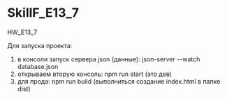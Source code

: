 # SkillF_E13_7
HW_E13_7

Для запуска проекта:
1. в консоли запуск сервера json (данные):
json-server --watch database.json
2. открываем вторую консоль:
npm run start
(это дев)
3. для прода: 
npm run build
(выполниться создание index.html в папке dist)
